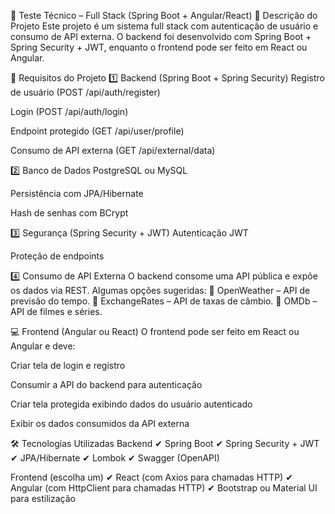 🚀 Teste Técnico – Full Stack (Spring Boot + Angular/React)
📌 Descrição do Projeto
Este projeto é um sistema full stack com autenticação de usuário e consumo de API externa. O backend foi desenvolvido com Spring Boot + Spring Security + JWT, enquanto o frontend pode ser feito em React ou Angular.

📑 Requisitos do Projeto
1️⃣ Backend (Spring Boot + Spring Security)
 Registro de usuário (POST /api/auth/register)

 Login (POST /api/auth/login)

 Endpoint protegido (GET /api/user/profile)

 Consumo de API externa (GET /api/external/data)

2️⃣ Banco de Dados
 PostgreSQL ou MySQL

 Persistência com JPA/Hibernate

 Hash de senhas com BCrypt

3️⃣ Segurança (Spring Security + JWT)
 Autenticação JWT

 Proteção de endpoints

4️⃣ Consumo de API Externa
O backend consome uma API pública e expõe os dados via REST. Algumas opções sugeridas:
🔹 OpenWeather – API de previsão do tempo.
🔹 ExchangeRates – API de taxas de câmbio.
🔹 OMDb – API de filmes e séries.

💻 Frontend (Angular ou React)
O frontend pode ser feito em React ou Angular e deve:

 Criar tela de login e registro

 Consumir a API do backend para autenticação

 Criar tela protegida exibindo dados do usuário autenticado

 Exibir os dados consumidos da API externa

🛠️ Tecnologias Utilizadas
Backend
✔ Spring Boot
✔ Spring Security + JWT
✔ JPA/Hibernate
✔ Lombok
✔ Swagger (OpenAPI)

Frontend (escolha um)
✔ React (com Axios para chamadas HTTP)
✔ Angular (com HttpClient para chamadas HTTP)
✔ Bootstrap ou Material UI para estilização

